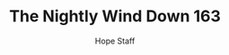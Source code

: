 ---
image: /assets/img/nwd/163_nwd_proverbs_16_6_a_msg.png
title: The Nightly Wind Down 163
number: 163
categories:
  - The Nightly Wind Down
author: Hope Staff
notes: The Nightly Wind Down 163
embed: >-
  EMBED_GOES_HERE
transcript: >-
  SOME LINES OF TEXT START HERE
---